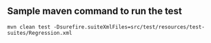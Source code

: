 ## Sample maven command to run the test
```
mvn clean test -Dsurefire.suiteXmlFiles=src/test/resources/test-suites/Regression.xml
```